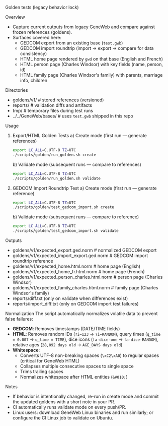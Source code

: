 Golden tests (legacy behavior lock)

Overview
- Capture current outputs from legacy GeneWeb and compare against frozen references (goldens).
- Surfaces covered here:
  - GEDCOM export from an existing base (`test.gwb`)
  - GEDCOM import roundtrip (import → export → compare for data consistency)
  - HTML home page rendered by `gwd` on that base (English and French)
  - HTML person page (Charles Windsor) with key fields (name, person, id)
  - HTML family page (Charles Windsor's family) with parents, marriage info, children

Directories
- goldens/v1/            # stored references (versioned)
- reports/               # validation diffs and artifacts
- tmp/                   # temporary files during test runs
- ../../GeneWeb/bases/   # uses `test.gwb` shipped in this repo

Usage
1) Export/HTML Golden Tests
   a) Create mode (first run — generate references)
      ```bash
      export LC_ALL=C.UTF-8 TZ=UTC
      ./scripts/golden/run_golden.sh create
      ```

   b) Validate mode (subsequent runs — compare to references)
      ```bash
      export LC_ALL=C.UTF-8 TZ=UTC
      ./scripts/golden/run_golden.sh validate
      ```

2) GEDCOM Import Roundtrip Test
   a) Create mode (first run — generate reference)
      ```bash
      export LC_ALL=C.UTF-8 TZ=UTC
      ./scripts/golden/test_gedcom_import.sh create
      ```

   b) Validate mode (subsequent runs — compare to reference)
      ```bash
      export LC_ALL=C.UTF-8 TZ=UTC
      ./scripts/golden/test_gedcom_import.sh validate
      ```

Outputs
- goldens/v1/expected_export.ged.norm             # normalized GEDCOM export
- goldens/v1/expected_import_export.ged.norm      # GEDCOM import roundtrip reference
- goldens/v1/expected_home.html.norm              # home page (English)
- goldens/v1/expected_home_fr.html.norm           # home page (French)
- goldens/v1/expected_person_charles.html.norm    # person page (Charles Windsor)
- goldens/v1/expected_family_charles.html.norm    # family page (Charles Windsor's family)
- reports/diff.txt (only on validate when differences exist)
- reports/import_diff.txt (only on GEDCOM import test failures)

Normalization
The script automatically normalizes volatile data to prevent false failures:
- **GEDCOM**: Removes timestamps (DATE/TIME fields)
- **HTML**: Removes random IDs (`?i=123` → `?i=RANDOM`), query times (`q_time = 0.007` → `q_time = TIME`), dice icons (`fa-dice-one` → `fa-dice-RANDOM`), relative ages (`28,092 days old` → `AGE_DAYS days old`)
- **Whitespace**: 
  - Converts UTF-8 non-breaking spaces (`\xC2\xA0`) to regular spaces (critical for GeneWeb HTML)
  - Collapses multiple consecutive spaces to single space
  - Trims trailing spaces
  - Normalizes whitespace after HTML entities (`&#010;`)

Notes
- If behavior is intentionally changed, re-run in create mode and commit the updated goldens with a short note in your PR.
- CI automatically runs validate mode on every push/PR.
- Linux users: download GeneWeb Linux binaries and run similarly; or configure the CI Linux job to validate on Ubuntu.

